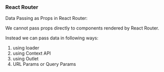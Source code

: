 ### React Router

Data Passing as Props in React Router:

We cannot pass props directly to components rendered by React Router.

Instead we can pass data in following ways:

1. using loader
2. using Context API
3. using Outlet
4. URL Params or Query Params
